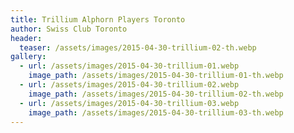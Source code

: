 ```yaml
---
title: Trillium Alphorn Players Toronto
author: Swiss Club Toronto
header:
  teaser: /assets/images/2015-04-30-trillium-02-th.webp
gallery:
  - url: /assets/images/2015-04-30-trillium-01.webp
    image_path: /assets/images/2015-04-30-trillium-01-th.webp
  - url: /assets/images/2015-04-30-trillium-02.webp
    image_path: /assets/images/2015-04-30-trillium-02-th.webp
  - url: /assets/images/2015-04-30-trillium-03.webp
    image_path: /assets/images/2015-04-30-trillium-03-th.webp
---
```

